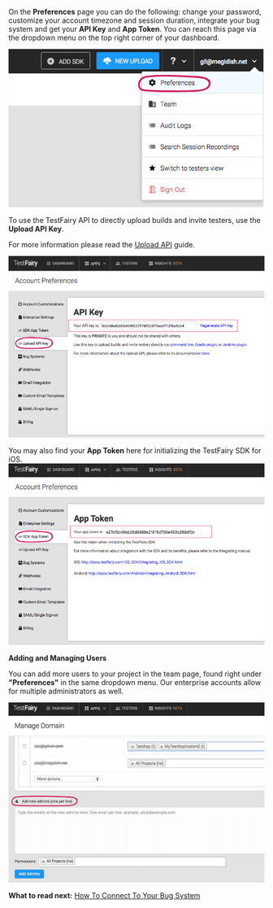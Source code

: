 <!-- # <a id="account_setup"></a>  Preferences -->

On the **Preferences** page you can do the following: change your password, customize your account timezone and session duration, integrate your bug system and get your **API Key** and **App Token**. You can reach this page via the dropdown menu on the top right corner of your dashboard.

<!-- ![ alt preferences-link](../../img/app/preferences-link.png) -->
<img src="../../img/app/preferences-link.png"/>


To use the TestFairy API to directly upload builds and invite testers, use the **Upload API Key**.

For more information please read the [Upload API](http://docs.testfairy.com/Upload_API.html) guide.

![ alt api-key](../../img/app/api-key.png)

You may also find your **App Token** here for initializing the TestFairy SDK for iOS.
![ alt app-token](../../img/app/app-token.png)

**Adding and Managing Users**

You can add more users to your project in the team page, found right under **"Preferences"** in the same dropdown menu.
Our enterprise accounts allow for multiple administrators as well.

<!-- ![ alt add-admins](../../img/app/add-admins.png) -->
<img src="../../img/app/add-admins.png" width="600"/>

**What to read next:**  [How To Connect To Your Bug System](How_To_Connect_To_Your_Bug_System.html)
 
